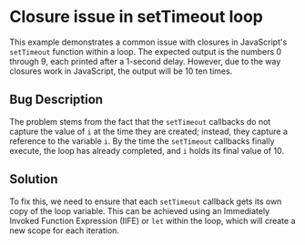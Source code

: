# Closure issue in setTimeout loop
This example demonstrates a common issue with closures in JavaScript's `setTimeout` function within a loop.  The expected output is the numbers 0 through 9, each printed after a 1-second delay. However, due to the way closures work in JavaScript, the output will be 10 ten times.

## Bug Description
The problem stems from the fact that the `setTimeout` callbacks do not capture the value of `i` at the time they are created; instead, they capture a reference to the variable `i`. By the time the `setTimeout` callbacks finally execute, the loop has already completed, and `i` holds its final value of 10.

## Solution
To fix this, we need to ensure that each `setTimeout` callback gets its own copy of the loop variable.  This can be achieved using an Immediately Invoked Function Expression (IIFE) or `let` within the loop, which will create a new scope for each iteration.